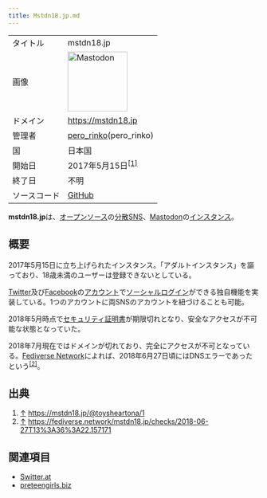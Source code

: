 ```yaml
---
title: Mstdn18.jp.md
---
```

<div>

|              |                                                                                                                                                                                                                                                                                                        |
|--------------|--------------------------------------------------------------------------------------------------------------------------------------------------------------------------------------------------------------------------------------------------------------------------------------------------------|
| タイトル     | mstdn18.jp                                                                                                                                                                                                                                                                                             |
| 画像         | [<img src="/images/thumb/0/00/Mastodon_logo.png/120px-Mastodon_logo.png" srcset="/images/thumb/0/00/Mastodon_logo.png/180px-Mastodon_logo.png 1.5x, /images/0/00/Mastodon_logo.png 2x" width="120" height="120" alt="Mastodon" />](/%E3%83%95%E3%82%A1%E3%82%A4%E3%83%AB:Mastodon_logo.png "Mastodon") |
| ドメイン     | <a href="https://mstdn18.jp" rel="nofollow">https://mstdn18.jp</a>                                                                                                                                                                                                                                     |
| 管理者       | <a href="https://mstdn18.jp/@pero_rinko" rel="nofollow">pero_rinko</a>(pero_rinko)                                                                                                                                                                                                                     |
| 国           | 日本国                                                                                                                                                                                                                                                                                                 |
| 開始日       | 2017年5月15日<sup>[\[1\]](#cite_note-1)</sup>                                                                                                                                                                                                                                                          |
| 終了日       | 不明                                                                                                                                                                                                                                                                                                   |
| ソースコード | <a href="https://github.com/developer-mstdn18/" rel="nofollow">GitHub</a>                                                                                                                                                                                                                              |

**mstdn18.jp**は、[オープンソース](/%E3%82%AA%E3%83%BC%E3%83%97%E3%83%B3%E3%82%BD%E3%83%BC%E3%82%B9 "オープンソース")の[分散SNS](/%E5%88%86%E6%95%A3SNS "分散SNS")、[Mastodon](/Mastodon "Mastodon")の[インスタンス](/%E3%82%A4%E3%83%B3%E3%82%B9%E3%82%BF%E3%83%B3%E3%82%B9 "インスタンス")。

## 概要

2017年5月15日に立ち上げられたインスタンス。「アダルトインスタンス」を謳っており、18歳未満のユーザーは登録できないとしている。

[Twitter](/Twitter "Twitter")及び[Facebook](/Facebook "Facebook")の[アカウント](/%E3%82%A2%E3%82%AB%E3%82%A6%E3%83%B3%E3%83%88 "アカウント")で[ソーシャルログイン](/%E3%82%BD%E3%83%BC%E3%82%B7%E3%83%A3%E3%83%AB%E3%83%AD%E3%82%B0%E3%82%A4%E3%83%B3 "ソーシャルログイン")ができる独自機能を実装している。1つのアカウントに両SNSのアカウントを紐づけることも可能。

2018年5月時点で[セキュリティ証明書](/%E3%82%BB%E3%82%AD%E3%83%A5%E3%83%AA%E3%83%86%E3%82%A3%E8%A8%BC%E6%98%8E%E6%9B%B8 "セキュリティ証明書")が期限切れとなり、安全なアクセスが不可能な状態となっていた。

2018年7月現在ではドメインが切れており、完全にアクセスが不可となっている。[Fediverse Network](/Fediverse_Network "Fediverse Network")によれば、2018年6月27日頃にはDNSエラーであったという<sup>[\[2\]](#cite_note-2)</sup>。

## 出典

<div>

1.  [↑](#cite_ref-1) <a href="https://mstdn18.jp/@toysheartona/1" rel="nofollow">https://mstdn18.jp/@toysheartona/1</a>
2.  [↑](#cite_ref-2) <a href="https://fediverse.network/mstdn18.jp/checks/2018-06-27T13%3A36%3A22.157171" rel="nofollow">https://fediverse.network/mstdn18.jp/checks/2018-06-27T13%3A36%3A22.157171</a>

</div>

## 関連項目

-   [Switter.at](/Switter "Switter")
-   [preteengirls.biz](/Preteengirls.biz "Preteengirls.biz")

</div>
